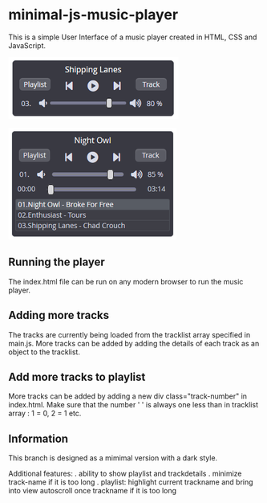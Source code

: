 # minimal-js-music-player
This is a simple User Interface of a music player created in HTML, CSS and JavaScript.

![Output](/output/html-css.png)

![Output](/output/html-css1.png)

## Running the player

The index.html file can be run on any modern browser to run the music player.

## Adding more tracks

The tracks are currently being loaded from the tracklist array specified in main.js. More tracks can be added by adding the details of each track as an object to the tracklist.

## Add more tracks to playlist

More tracks can be added by adding a new div class="track-number"  in index.html.
Make sure that the number ' ' is always one less than in tracklist array : 1 = 0, 2 = 1 etc.

## Information

This branch is designed as a mimimal version with a dark style.

Additional features: 
. ability to show playlist and trackdetails
. minimize track-name if it is too long
. playlist: highlight current trackname and bring into view
            autoscroll once trackname if it is too long 
